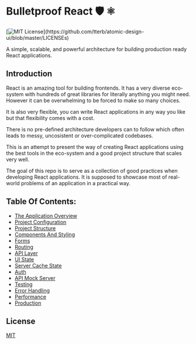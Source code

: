 # Bulletproof React 🛡️ ⚛️

[![MIT License](https://img.shields.io/apm/l/atomic-design-ui.svg?)](https://github.com/tterb/atomic-design-ui/blob/master/LICENSEs)

A simple, scalable, and powerful architecture for building production ready React applications.

## Introduction

React is an amazing tool for building frontends. It has a very diverse eco-system with hundreds of great libraries for literally anything you might need. However it can be overwhelming to be forced to make so many choices.

It is also very flexible, you can write React applications in any way you like but that flexibility comes with a cost.

There is no pre-defined architecture developers can to follow which often leads to messy, uncosistent or over-complicated codebases.

This is an attempt to present the way of creating React applications using the best tools in the eco-system and a good project structure that scales very well.

The goal of this repo is to serve as a collection of good practices when developing React applications. It is supposed to showcase most of real-world problems of an application in a practical way.

## Table Of Contents:

- [The Application Overview](docs/application-overview.md)
- [Project Configuration](docs/project-configuration.md)
- [Project Structure](docs/project-structure.md)
- [Components And Styling](docs/components-and-styling.md)
- [Forms](docs/forms.md)
- [Routing](docs/routing.md)
- [API Layer](docs/api-layer.md)
- [UI State](docs/ui-state.md)
- [Server Cache State](docs/server-cache-state.md)
- [Auth](docs/auth.md)
- [API Mock Server](docs/api-mock-server.md)
- [Testing](docs/testing.md)
- [Error Handling](docs/error-handling.md)
- [Performance](docs/performance.md)
- [Production](docs/production.md)

## License

[MIT](https://choosealicense.com/licenses/mit/)
